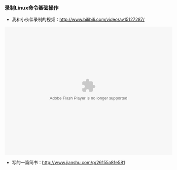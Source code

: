 ### 录制Linux命令基础操作

- 我和小伙伴录制的视频：http://www.bilibili.com/video/av15127287/

<embed height="415" width="544" quality="high" allowfullscreen="true" type="application/x-shockwave-flash" src="//static.hdslb.com/miniloader.swf" flashvars="aid=15127287&page=1" pluginspage="//www.adobe.com/shockwave/download/download.cgi?P1_Prod_Version=ShockwaveFlash"></embed>

- 写的一篇简书：http://www.jianshu.com/p/26155a81e581